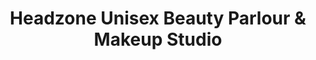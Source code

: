 ---
title: "Headzone Unisex Beauty Parlour & Makeup Studio"
url: /kidangoor/headzone-unisex-beauty-parlour-and-makeup-studio/
shop: beauty
---